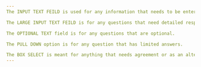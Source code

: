 ```yaml
---
The INPUT TEXT FEILD is used for any information that needs to be entered that would really only require one line of text.

The LARGE INPUT TEXT FEILD is for any questions that need detailed responses that would be more than one line of text long.

The OPTIONAL TEXT field is for any questions that are optional.

The PULL DOWN option is for any question that has limited answers.

The BOX SELECT is meant for anything that needs agreement or as an alternative option for questions with very few answers.
---
```

